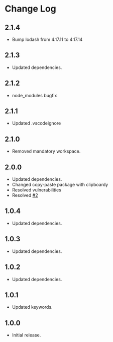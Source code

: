 # Change Log

## 2.1.4

* Bump lodash from 4.17.11 to 4.17.14

## 2.1.3

* Updated dependencies.

## 2.1.2

* node_modules bugfix

## 2.1.1

* Updated .vscodeignore

## 2.1.0

* Removed mandatory workspace.

## 2.0.0

* Updated dependencies.
* Changed copy-paste package with clipboardy
* Resolved vulnerabilities
* Resolved [#2](https://github.com/Jack89ita/vscode-copy-filename/issues/2)

## 1.0.4

* Updated dependencies.

## 1.0.3

* Updated dependencies.

## 1.0.2

* Updated dependencies.

## 1.0.1

* Updated keywords.

## 1.0.0

* Initial release.
